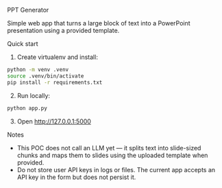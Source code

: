 PPT Generator

Simple web app that turns a large block of text into a PowerPoint presentation using a provided template.

Quick start

1. Create virtualenv and install:

```bash
python -m venv .venv
source .venv/bin/activate
pip install -r requirements.txt
```

2. Run locally:

```bash
python app.py
```

3. Open http://127.0.0.1:5000

Notes

- This POC does not call an LLM yet — it splits text into slide-sized chunks and maps them to slides using the uploaded template when provided.
- Do not store user API keys in logs or files. The current app accepts an API key in the form but does not persist it.
